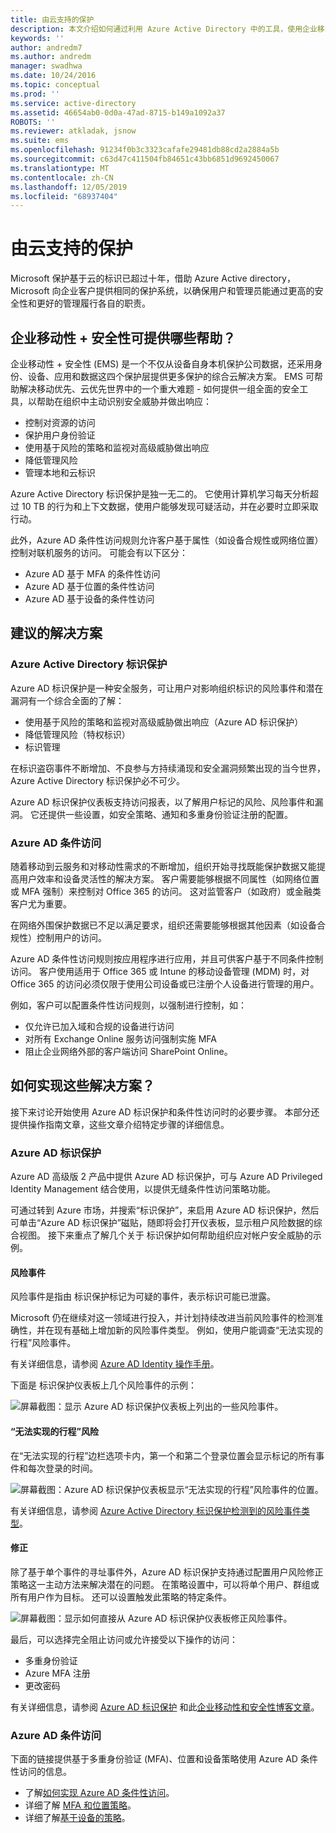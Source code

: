```yaml
---
title: 由云支持的保护
description: 本文介绍如何通过利用 Azure Active Directory 中的工具，使用企业移动性 + 安全性提供一组全面的安全工具，帮助在组织中主动识别安全威胁并作出响应。
keywords: ''
author: andredm7
ms.author: andredm
manager: swadhwa
ms.date: 10/24/2016
ms.topic: conceptual
ms.prod: ''
ms.service: active-directory
ms.assetid: 46654ab0-0d0a-47ad-8715-b149a1092a37
ROBOTS: ''
ms.reviewer: atkladak, jsnow
ms.suite: ems
ms.openlocfilehash: 91234f0b3c3323cafafe29481db88cd2a2884a5b
ms.sourcegitcommit: c63d47c411504fb84651c43bb6851d9692450067
ms.translationtype: MT
ms.contentlocale: zh-CN
ms.lasthandoff: 12/05/2019
ms.locfileid: "68937404"
---
```

# <a name="cloud-powered-protection"></a>由云支持的保护
Microsoft 保护基于云的标识已超过十年，借助 Azure Active directory，Microsoft 向企业客户提供相同的保护系统，以确保用户和管理员能通过更高的安全性和更好的管理履行各自的职责。

## <a name="how-can-enterprise-mobility--security-help-you"></a>企业移动性 + 安全性可提供哪些帮助？
企业移动性 + 安全性 (EMS) 是一个不仅从设备自身本机保护公司数据，还采用身份、设备、应用和数据这四个保护层提供更多保护的综合云解决方案。 EMS 可帮助解决移动优先、云优先世界中的一个重大难题 - 如何提供一组全面的安全工具，以帮助在组织中主动识别安全威胁并做出响应：
- 控制对资源的访问
- 保护用户身份验证
- 使用基于风险的策略和监视对高级威胁做出响应
- 降低管理风险
- 管理本地和云标识

Azure Active Directory 标识保护是独一无二的。 它使用计算机学习每天分析超过 10 TB 的行为和上下文数据，使用户能够发现可疑活动，并在必要时立即采取行动。

此外，Azure AD 条件性访问规则允许客户基于属性（如设备合规性或网络位置）控制对联机服务的访问。 可能会有以下区分：
- Azure AD 基于 MFA 的条件性访问
- Azure AD 基于位置的条件性访问
- Azure AD 基于设备的条件性访问


## <a name="recommended-solution"></a>建议的解决方案
### <a name="azure-active-directory-identity-protection"></a>Azure Active Directory 标识保护

Azure AD 标识保护是一种安全服务，可让用户对影响组织标识的风险事件和潜在漏洞有一个综合全面的了解：
- 使用基于风险的策略和监视对高级威胁做出响应（Azure AD 标识保护）
- 降低管理风险（特权标识）
- 标识管理

在标识盗窃事件不断增加、不良参与方持续涌现和安全漏洞频繁出现的当今世界，Azure Active Directory 标识保护必不可少。

Azure AD 标识保护仪表板支持访问报表，以了解用户标记的风险、风险事件和漏洞。 它还提供一些设置，如安全策略、通知和多重身份验证注册的配置。
### <a name="azure-ad-conditional-access"></a>Azure AD 条件访问
随着移动到云服务和对移动性需求的不断增加，组织开始寻找既能保护数据又能提高用户效率和设备灵活性的解决方案。 客户需要能够根据不同属性（如网络位置或 MFA 强制）来控制对 Office 365 的访问。 这对监管客户（如政府）或金融类客户尤为重要。

在网络外围保护数据已不足以满足要求，组织还需要能够根据其他因素（如设备合规性）控制用户的访问。

Azure AD 条件性访问规则按应用程序进行应用，并且可供客户基于不同条件控制访问。 客户使用适用于 Office 365 或 Intune 的移动设备管理 (MDM) 时，对 Office 365 的访问必须仅限于使用公司设备或已注册个人设备进行管理的用户。

例如，客户可以配置条件性访问规则，以强制进行控制，如：
- 仅允许已加入域和合规的设备进行访问
- 对所有 Exchange Online 服务访问强制实施 MFA
- 阻止企业网络外部的客户端访问 SharePoint Online。

## <a name="how-to-implement-these-solutions"></a>如何实现这些解决方案？

接下来讨论开始使用 Azure AD 标识保护和条件性访问时的必要步骤。 本部分还提供操作指南文章，这些文章介绍特定步骤的详细信息。

### <a name="azure-ad-identity-protection"></a>Azure AD 标识保护
Azure AD 高级版 2 产品中提供 Azure AD 标识保护，可与 Azure AD Privileged Identity Management 结合使用，以提供无缝条件性访问策略功能。

可通过转到 Azure 市场，并搜索“标识保护”，来启用 Azure AD 标识保护，然后可单击“Azure AD 标识保护”磁贴，随即将会打开仪表板，显示租户风险数据的综合视图。 接下来重点了解几个关于 标识保护如何帮助组织应对帐户安全威胁的示例。

#### <a name="risk-events"></a>风险事件
风险事件是指由 标识保护标记为可疑的事件，表示标识可能已泄露。

Microsoft 仍在继续对这一领域进行投入，并计划持续改进当前风险事件的检测准确性，并在现有基础上增加新的风险事件类型。 例如，使用户能调查“无法实现的行程”风险事件。

有关详细信息，请参阅 [Azure AD Identity 操作手册](https://azure.microsoft.com/documentation/articles/active-directory-identityprotection-playbook/)。

下面是 标识保护仪表板上几个风险事件的示例：

![屏幕截图：显示 Azure AD 标识保护仪表板上列出的一些风险事件。](./media/cloud-powered-protection/cloud-powered-protection-fig1.png)

#### <a name="impossible-travels-risk"></a>“无法实现的行程”风险
在“无法实现的行程”边栏选项卡内，第一个和第二个登录位置会显示标记的所有事件和每次登录的时间。

![屏幕截图：Azure AD 标识保护仪表板显示“无法实现的行程”风险事件的位置。](./media/cloud-powered-protection/cloud-powered-protection-fig2.png)

有关详细信息，请参阅 [Azure Active Directory 标识保护检测到的风险事件类型](https://azure.microsoft.com/documentation/articles/active-directory-identityprotection-risk-events-types/)。

#### <a name="remediation"></a>修正
除了基于单个事件的寻址事件外，Azure AD 标识保护支持通过配置用户风险修正策略这一主动方法来解决潜在的问题。 在策略设置中，可以将单个用户、群组或所有用户作为目标。 还可以设置触发此策略的特定条件。

![屏幕截图：显示如何直接从 Azure AD 标识保护仪表板修正风险事件。](./media/cloud-powered-protection/cloud-powered-protection-fig3.png)

最后，可以选择完全阻止访问或允许接受以下操作的访问：
- 多重身份验证
- Azure MFA 注册
- 更改密码

有关详细信息，请参阅 [Azure AD 标识保护](https://azure.microsoft.com/documentation/articles/active-directory-identityprotection/) 和此[企业移动性和安全性博客文章](https://blogs.technet.microsoft.com/enterprisemobility/2016/09/07/azuread-identity-protection-azure-ad-privileged-identity-management-and-azure-ad-premium-p2-will-be-generally-available-sept-15th/)。

### <a name="azure-ad-conditional-access"></a>Azure AD 条件访问
下面的链接提供基于多重身份验证 (MFA)、位置和设备策略使用 Azure AD 条件性访问的信息。
- 了解[如何实现 Azure AD 条件性访问](https://azure.microsoft.com/documentation/articles/active-directory-conditional-access/)。
- 详细了解 [MFA 和位置策略](https://azure.microsoft.com/documentation/articles/active-directory-conditional-access-azuread-connected-apps/)。
- 详细了解[基于设备的策略](https://azure.microsoft.com/documentation/articles/active-directory-conditional-access-policy-connected-applications/)。
